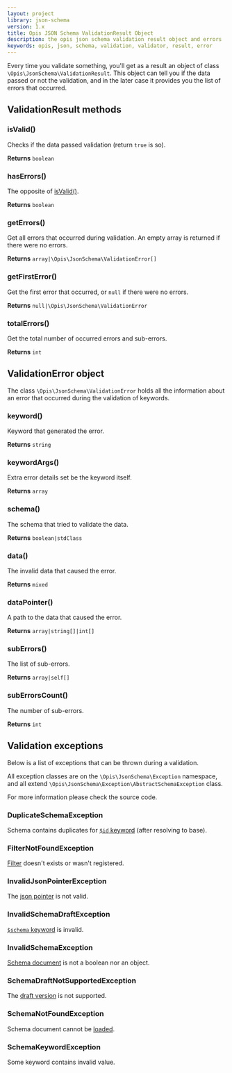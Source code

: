 ```yaml
---
layout: project
library: json-schema
version: 1.x
title: Opis JSON Schema ValidationResult Object
description: the opis json schema validation result object and errors
keywords: opis, json, schema, validation, validator, result, error
---
```


Every time you validate something, you'll get as a result an object
of class `\Opis\JsonSchema\ValidationResult`. This object can tell you
if the data passed or not the validation, and in the later case it provides you
the list of errors that occurred.

## ValidationResult methods

### isValid()

Checks if the data passed validation (return `true` is so).

**Returns** `boolean`

### hasErrors()

The opposite of [isValid()](#isvalid).

**Returns** `boolean`

### getErrors()

Get all errors that occurred during validation. An empty array
is returned if there were no errors.

**Returns** `array|\Opis\JsonSchema\ValidationError[]`

### getFirstError()

Get the first error that occurred, or `null` if there were no errors.

**Returns** `null|\Opis\JsonSchema\ValidationError`

### totalErrors()

Get the total number of occurred errors and sub-errors.

**Returns** `int`

## ValidationError object

The class `\Opis\JsonSchema\ValidationError` holds all the information
about an error that occurred during the validation of keywords.

### keyword()

Keyword that generated the error.

**Returns** `string`

### keywordArgs()

Extra error details set be the keyword itself.

**Returns** `array`

### schema()

The schema that tried to validate the data.

**Returns** `boolean|stdClass`

### data()

The invalid data that caused the error.

**Returns** `mixed`

### dataPointer()

A path to the data that caused the error.

**Returns** `array|string[]|int[]`

### subErrors()

The list of sub-errors.

**Returns** `array|self[]`

### subErrorsCount()

The number of sub-errors.

**Returns** `int`

## Validation exceptions

Below is a list of exceptions that can be thrown during a validation.

All exception classes are on the `\Opis\JsonSchema\Exception` namespace,
and all extend `\Opis\JsonSchema\Exception\AbstractSchemaException` class.

For more information please check the source code.

### DuplicateSchemaException

Schema contains duplicates for [`$id` keyword](structure.html#id-keyword) (after resolving to base).

### FilterNotFoundException

[Filter](filters.html) doesn't exists or wasn't registered.

### InvalidJsonPointerException

The [json pointer](pointers.html) is not valid.

### InvalidSchemaDraftException

[`$schema` keyword](structure.html#schema-keyword) is invalid.

### InvalidSchemaException

[Schema document](structure.html#document-structure) is not a boolean nor an object.

### SchemaDraftNotSupportedException

The [draft version](structure.html#schema-keyword) is not supported.

### SchemaNotFoundException

Schema document cannot be [loaded](php-loader.html).

### SchemaKeywordException

Some keyword contains invalid value.



